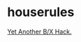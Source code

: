 # houserules
[Yet Another B/X Hack.](http://htmlpreview.github.io/?https://github.com/cheepicus/houserules/blob/main/yabxhb.html)
